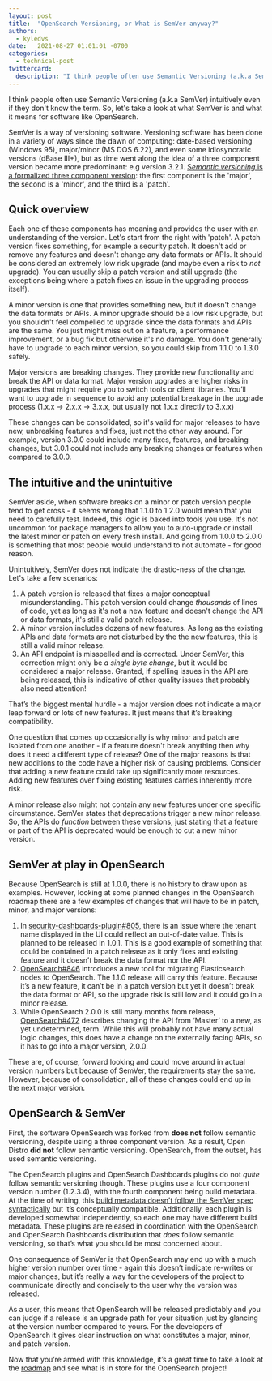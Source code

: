 ```yaml
---
layout: post
title:  "OpenSearch Versioning, or What is SemVer anyway?"
authors: 
  - kyledvs
date:   2021-08-27 01:01:01 -0700
categories: 
  - technical-post
twittercard:
  description: "I think people often use Semantic Versioning (a.k.a SemVer) intuitively even if they don't know the term. So, let's take a look at what SemVer is and what it means for software like OpenSearch."
---
```


I think people often use Semantic Versioning (a.k.a SemVer) intuitively even if they don't know the term. So, let's take a look at what SemVer is and what it means for software like OpenSearch.

SemVer is a way of versioning software. Versioning software has been done in a variety of ways since the dawn of computing: date-based versioning (Windows 95), major/minor (MS DOS 6.22), and even some idiosyncratic versions (dBase III+), but as time went along the idea of a three component version became more predominant: e.g version 3.2.1. [S*emantic versioning* is a formalized three component version](https://semver.org/): the first component is the 'major', the second is a 'minor', and the third is a 'patch'.

## Quick overview

Each one of these components has meaning and provides the user with an understanding of the version. Let's start from the right with 'patch'. A patch version fixes something, for example a security patch. It doesn't add or remove any features and doesn't change any data formats or APIs. It should be considered an extremely low risk upgrade (and maybe even a risk to *not* upgrade). You can usually skip a patch version and still upgrade (the exceptions being where a patch fixes an issue in the upgrading process itself).

A minor version is one that provides something new, but it doesn't change the data formats or APIs. A minor upgrade should be a low risk upgrade, but you shouldn't feel compelled to upgrade since the data formats and APIs are the same. You just might miss out on a feature, a performance improvement, or a bug fix but otherwise it's no damage. You don't generally have to upgrade to each minor version, so you could skip from 1.1.0 to 1.3.0 safely. 

Major versions are breaking changes. They provide new functionality and break the API or data format. Major version upgrades are higher risks in upgrades that might require you to switch tools or client libraries. You’ll want to upgrade in sequence to avoid any potential breakage in the upgrade process (1.x.x → 2.x.x → 3.x.x, but usually not 1.x.x directly to 3.x.x)

These changes can be consolidated, so it's valid for major releases to have new, unbreaking features and fixes, just not the other way around. For example, version 3.0.0 could include many fixes, features, and breaking changes, but 3.0.1 could not include any breaking changes or features when compared to 3.0.0.

## The intuitive and the unintuitive

SemVer aside, when software breaks on a minor or patch version people tend to get cross - it seems wrong that 1.1.0 to 1.2.0 would mean that you need to carefully test. Indeed, this logic is baked into tools you use. It's not uncommon for package managers to allow you to auto-upgrade or install the latest minor or patch on every fresh install. And going from 1.0.0 to 2.0.0 is something that most people would understand to not automate - for good reason.

Unintuitively, SemVer does not indicate the drastic-ness of the change. Let's take a few scenarios:

1. A patch version is released that fixes a major conceptual misunderstanding. This patch version could change *thousands* of lines of code, yet as long as it's not a new feature and doesn't change the API or data formats, it's still a valid patch release.
2. A minor version includes dozens of new features. As long as the existing APIs and data formats are not disturbed by the the new features, this is still a valid minor release. 
3. An API endpoint is misspelled and is corrected. Under SemVer, this correction might only be *a single byte change*, but it would be considered a major release. Granted, if spelling issues in the API are being released, this is indicative of other quality issues that probably also need attention! 

That’s the biggest mental hurdle - a major version does not indicate a major leap forward or lots of new features. It just means that it’s breaking compatibility.

One question that comes up occasionally is why minor and patch are isolated from one another - if a feature doesn't break anything then why does it need a different type of release? One of the major reasons is that new additions to the code have a higher risk of causing problems. Consider that adding a new feature could take up significantly more resources. Adding new features over fixing existing features carries inherently more risk.

A minor release also might not contain any new features under one specific circumstance. SemVer states that deprecations trigger a new minor release. So, the APIs do *function* between these versions, just stating that a feature or part of the API is deprecated would be enough to cut a new minor version.

## SemVer at play in OpenSearch

Because OpenSearch is still at 1.0.0, there is no history to draw upon as examples. However, looking at some planned changes in the OpenSearch roadmap there are a few examples of changes that will have to be in patch, minor, and major versions:

1. In [security-dashboards-plugin#805](https://github.com/opensearch-project/security-dashboards-plugin/issues/805), there is an issue where the tenant name displayed in the UI could reflect an out-of-date value. This is planned to be released in 1.0.1. This is a good example of something that could be contained in a patch release as it only fixes and existing feature and it doesn’t break the data format nor the API.
2. [OpenSearch#846](https://github.com/opensearch-project/OpenSearch/pull/846) introduces a new tool for migrating Elasticsearch nodes to OpenSearch. The 1.1.0 release will carry this feature. Because it’s a new feature, it can’t be in a patch version but yet it doesn’t break the data format or API, so the upgrade risk is still low and it could go in a minor release.
3. While OpenSearch 2.0.0 is still many months from release, [OpenSearch#472](https://github.com/opensearch-project/OpenSearch/issues/472) describes changing the API from ‘Master’ to a new, as yet undetermined, term. While this will probably not have many actual logic changes, this does have a change on the externally facing APIs, so it has to go into a major version, 2.0.0.

These are, of course, forward looking and could move around in actual version numbers but because of SemVer, the requirements stay the same. However, because of consolidation, all of these changes could end up in the next major version.


## OpenSearch & SemVer

First, the software OpenSearch was forked from **does not** follow semantic versioning, despite using a three component version. As a result, Open Distro **did not** follow semantic versioning. OpenSearch, from the outset, has used semantic versioning. 

The OpenSearch plugins and OpenSearch Dashboards plugins do not *quite* follow semantic versioning though. These plugins use a four component version number (1.2.3.4), with the fourth component being build metadata. At the time of writing, this [build metadata doesn’t follow the SemVer spec syntactically](https://semver.org/#spec-item-10) but it’s conceptually compatible. Additionally, each plugin is developed somewhat independently, so each one may have different build metadata. These plugins are released in coordination with the OpenSearch and OpenSearch Dashboards distribution that *does* follow semantic versioning, so that’s what you should be most concerned about.

One consequence of SemVer is that OpenSearch may end up with a much higher version number over time - again this doesn’t indicate re-writes or major changes, but it’s really a way for the developers of the project to communicate directly and concisely to the user why the version was released.

As a user, this means that OpenSearch will be released predictably and you can judge if a release is an upgrade path for your situation just by glancing at the version number compared to yours. For the developers of OpenSearch it gives clear instruction on what constitutes a major, minor, and patch version.

Now that you’re armed with this knowledge, it’s a great time to take a look at the [roadmap](https://github.com/orgs/opensearch-project/projects/1) and see what is in store for the OpenSearch project!


